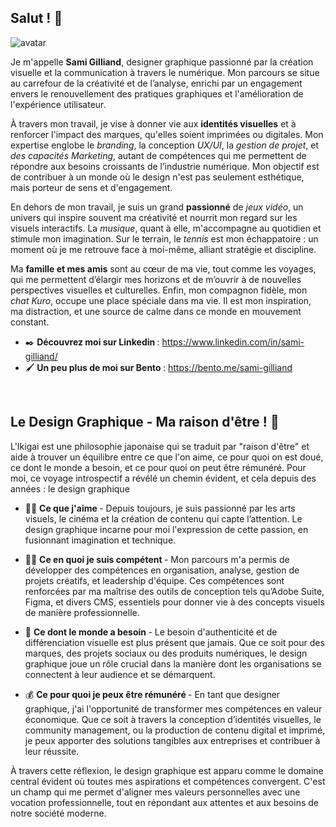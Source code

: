 ## Salut ! 👋

<img class="avatar" src="../assets/profile.jpg" alt="avatar">

Je m'appelle **Sami Gilliand**, designer graphique passionné par la création visuelle et la communication à travers le numérique. Mon parcours se situe au carrefour de la créativité et de l’analyse, enrichi par un engagement envers le renouvellement des pratiques graphiques et l'amélioration de l'expérience utilisateur.

À travers mon travail, je vise à donner vie aux **identités visuelles** et à renforcer l'impact des marques, qu'elles soient imprimées ou digitales. Mon expertise englobe le *branding*, la conception *UX/UI*, la *gestion de projet*, et *des capacités Marketing*, autant de compétences qui me permettent de répondre aux besoins croissants de l’industrie numérique. Mon objectif est de contribuer à un monde où le design n'est pas seulement esthétique, mais porteur de sens et d'engagement.

En dehors de mon travail, je suis un grand **passionné** de *jeux vidéo*, un univers qui inspire souvent ma créativité et nourrit mon regard sur les visuels interactifs. La *musique*, quant à elle, m'accompagne au quotidien et stimule mon imagination. Sur le terrain, le *tennis* est mon échappatoire : un moment où je me retrouve face à moi-même, alliant stratégie et discipline.

Ma **famille et mes amis** sont au cœur de ma vie, tout comme les voyages, qui me permettent d’élargir mes horizons et de m’ouvrir à de nouvelles perspectives visuelles et culturelles. Enfin, mon compagnon fidèle, mon *chat Kuro*, occupe une place spéciale dans ma vie. Il est mon inspiration, ma distraction, et une source de calme dans ce monde en mouvement constant.


- ✒️ <strong> Découvrez moi sur Linkedin </strong> : https://www.linkedin.com/in/sami-gilliand/ 
- 🖌️ <strong> Un peu plus de moi sur Bento </strong> : https://bento.me/sami-gilliand

<br>

## Le Design Graphique - Ma raison d'être  ! 🌟

L'Ikigai est une philosophie japonaise qui se traduit par "raison d'être" et aide à trouver un équilibre entre ce que l'on aime, ce pour quoi on est doué, ce dont le monde a besoin, et ce pour quoi on peut être rémunéré. Pour moi, ce voyage introspectif a révélé un chemin évident, et cela depuis des années : le design graphique

- 🫰🏼 <strong> Ce que j'aime </strong> - Depuis toujours, je suis passionné par les arts visuels, le cinéma et la création de contenu qui capte l’attention. Le design graphique incarne pour moi l'expression de cette passion, en fusionnant imagination et technique.

- 🥷🏼 <strong> Ce en quoi je suis compétent </strong>   - Mon parcours m'a permis de développer des compétences en organisation, analyse, gestion de projets créatifs, et leadership d'équipe. Ces compétences sont renforcées par ma maîtrise des outils de conception tels qu’Adobe Suite, Figma, et divers CMS, essentiels pour donner vie à des concepts visuels de manière professionnelle.

- 🔋 <strong> Ce dont le monde a besoin </strong> - Le besoin d'authenticité et de différenciation visuelle est plus présent que jamais. Que ce soit pour des marques, des projets sociaux ou des produits numériques, le design graphique joue un rôle crucial dans la manière dont les organisations se connectent à leur audience et se démarquent.

- 💰 <strong> Ce pour quoi je peux être rémunéré </strong>  - En tant que designer graphique, j'ai l'opportunité de transformer mes compétences en valeur économique. Que ce soit à travers la conception d’identités visuelles, le community management, ou la production de contenu digital et imprimé, je peux apporter des solutions tangibles aux entreprises et contribuer à leur réussite.

À travers cette réflexion, le design graphique est apparu comme le domaine central évident où toutes mes aspirations et compétences convergent. C'est un champ qui me permet d'aligner mes valeurs personnelles avec une vocation professionnelle, tout en répondant aux attentes et aux besoins de notre société moderne.